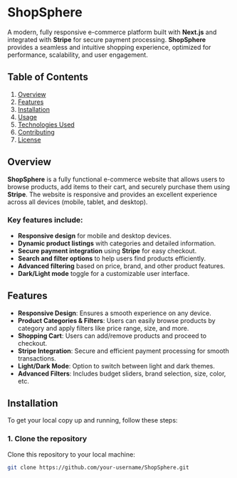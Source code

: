 # **ShopSphere**

A modern, fully responsive e-commerce platform built with **Next.js** and integrated with **Stripe** for secure payment processing. **ShopSphere** provides a seamless and intuitive shopping experience, optimized for performance, scalability, and user engagement.

## **Table of Contents**
1. [Overview](#overview)
2. [Features](#features)
3. [Installation](#installation)
4. [Usage](#usage)
5. [Technologies Used](#technologies-used)
6. [Contributing](#contributing)
7. [License](#license)

## **Overview**
**ShopSphere** is a fully functional e-commerce website that allows users to browse products, add items to their cart, and securely purchase them using **Stripe**. The website is responsive and provides an excellent experience across all devices (mobile, tablet, and desktop).

### Key features include:
- **Responsive design** for mobile and desktop devices.
- **Dynamic product listings** with categories and detailed information.
- **Secure payment integration** using **Stripe** for easy checkout.
- **Search and filter options** to help users find products efficiently.
- **Advanced filtering** based on price, brand, and other product features.
- **Dark/Light mode** toggle for a customizable user interface.

## **Features**
- **Responsive Design**: Ensures a smooth experience on any device.
- **Product Categories & Filters**: Users can easily browse products by category and apply filters like price range, size, and more.
- **Shopping Cart**: Users can add/remove products and proceed to checkout.
- **Stripe Integration**: Secure and efficient payment processing for smooth transactions.
- **Light/Dark Mode**: Option to switch between light and dark themes.
- **Advanced Filters**: Includes budget sliders, brand selection, size, color, etc.
  
## **Installation**

To get your local copy up and running, follow these steps:

### 1. **Clone the repository**
Clone this repository to your local machine:

```bash
git clone https://github.com/your-username/ShopSphere.git
